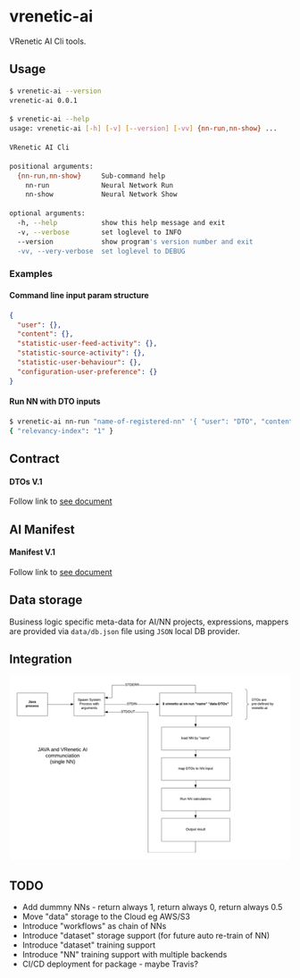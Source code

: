 
vrenetic-ai
===========

VRenetic AI Cli tools.

Usage
-----

```bash
$ vrenetic-ai --version
vrenetic-ai 0.0.1

$ vrenetic-ai --help
usage: vrenetic-ai [-h] [-v] [--version] [-vv] {nn-run,nn-show} ...

VRenetic AI Cli

positional arguments:
  {nn-run,nn-show}     Sub-command help
    nn-run             Neural Network Run
    nn-show            Neural Network Show

optional arguments:
  -h, --help           show this help message and exit
  -v, --verbose        set loglevel to INFO
  --version            show program's version number and exit
  -vv, --very-verbose  set loglevel to DEBUG
```

### Examples

#### Command line input param structure

```json
{
  "user": {},
  "content": {},
  "statistic-user-feed-activity": {},
  "statistic-source-activity": {},
  "statistic-user-behaviour": {},
  "configuration-user-preference": {}
}
```

#### Run NN with DTO inputs
```bash
$ vrenetic-ai nn-run "name-of-registered-nn" '{ "user": "DTO", "content": "DTO", "stat-source": "DTO", "stat-feed": "DTO" }'
{ "relevancy-index": "1" }
```

Contract 
--------

#### DTOs V.1
Follow link to [see document](/docs/CONTRACT-V1.md)

AI Manifest
-----------

#### Manifest V.1
Follow link to [see document](/docs/MANIFEST-V1.md)

Data storage
------------
Business logic specific meta-data for AI/NN projects, expressions, mappers are provided via `data/db.json` file using `JSON` local DB provider.

Integration
-----------

![Integration v.1](/docs/assets/integration-v1.png)

TODO
----
* Add dummny NNs - return always 1, return always 0, return always 0.5
* Move "data" storage to the Cloud eg AWS/S3
* Introduce "workflows" as chain of NNs
* Introduce "dataset" storage support (for future auto re-train of NN)
* Introduce "dataset" training support
* Introduce "NN" training support with multiple backends
* CI/CD deployment for package - maybe Travis?
